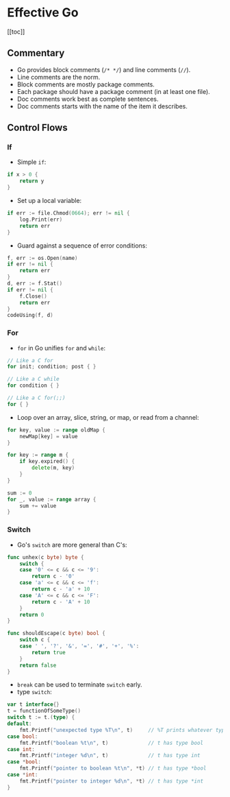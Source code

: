 # Effective Go

[[toc]]

## Commentary

- Go provides block comments (`/* */`) and line comments (`//`).
- Line comments are the norm.
- Block comments are mostly package comments.
- Each package should have a package comment (in at least one file).
- Doc comments work best as complete sentences.
- Doc comments starts with the name of the item it describes.

<!-- TODO: Names -->

<!-- TODO: Semicolons -->

## Control Flows

### If

- Simple `if`:

```go
if x > 0 {
    return y
}
```

- Set up a local variable:

```go
if err := file.Chmod(0664); err != nil {
    log.Print(err)
    return err
}
```

- Guard against a sequence of error conditions:

```go
f, err := os.Open(name)
if err != nil {
    return err
}
d, err := f.Stat()
if err != nil {
    f.Close()
    return err
}
codeUsing(f, d)
```

### For

- `for` in Go unifies `for` and `while`:

```go
// Like a C for
for init; condition; post { }

// Like a C while
for condition { }

// Like a C for(;;)
for { }
```

- Loop over an array, slice, string, or map, or read from a channel:

```go
for key, value := range oldMap {
    newMap[key] = value
}
```

```go
for key := range m {
    if key.expired() {
        delete(m, key)
    }
}
```

```go
sum := 0
for _, value := range array {
    sum += value
}
```

### Switch

- Go's `switch` are more general than C's:

```go
func unhex(c byte) byte {
    switch {
    case '0' <= c && c <= '9':
        return c - '0'
    case 'a' <= c && c <= 'f':
        return c - 'a' + 10
    case 'A' <= c && c <= 'F':
        return c - 'A' + 10
    }
    return 0
}
```

```go
func shouldEscape(c byte) bool {
    switch c {
    case ' ', '?', '&', '=', '#', '+', '%':
        return true
    }
    return false
}
```

- `break` can be used to terminate `switch` early.
- type `switch`:

```go
var t interface{}
t = functionOfSomeType()
switch t := t.(type) {
default:
    fmt.Printf("unexpected type %T\n", t)     // %T prints whatever type t has
case bool:
    fmt.Printf("boolean %t\n", t)             // t has type bool
case int:
    fmt.Printf("integer %d\n", t)             // t has type int
case *bool:
    fmt.Printf("pointer to boolean %t\n", *t) // t has type *bool
case *int:
    fmt.Printf("pointer to integer %d\n", *t) // t has type *int
}
```
